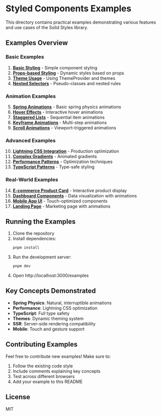 # Styled Components Examples

This directory contains practical examples demonstrating various features and use cases of the Solid Styles library.

## Examples Overview

### Basic Examples

1. **[Basic Styling](./basic-styling.tsx)** - Simple component styling
2. **[Props-based Styling](./props-styling.tsx)** - Dynamic styles based on props
3. **[Theme Usage](./theme-usage.tsx)** - Using ThemeProvider and themes
4. **[Nested Selectors](./nested-selectors.tsx)** - Pseudo-classes and nested rules

### Animation Examples

5. **[Spring Animations](./spring-animations.tsx)** - Basic spring physics animations
6. **[Hover Effects](./hover-effects.tsx)** - Interactive hover animations
7. **[Staggered Lists](./staggered-lists.tsx)** - Sequential item animations
8. **[Keyframe Animations](./keyframe-animations.tsx)** - Multi-step animations
9. **[Scroll Animations](./scroll-animations.tsx)** - Viewport-triggered animations

### Advanced Examples

10. **[Lightning CSS Integration](./lightning-css.tsx)** - Production optimization
11. **[Complex Gradients](./gradient-animations.tsx)** - Animated gradients
12. **[Performance Patterns](./performance-patterns.tsx)** - Optimization techniques
13. **[TypeScript Patterns](./typescript-patterns.tsx)** - Type-safe styling

### Real-World Examples

14. **[E-commerce Product Card](./ecommerce-card.tsx)** - Interactive product display
15. **[Dashboard Components](./dashboard.tsx)** - Data visualization with animations
16. **[Mobile App UI](./mobile-ui.tsx)** - Touch-optimized components
17. **[Landing Page](./landing-page.tsx)** - Marketing page with animations

## Running the Examples

1. Clone the repository
2. Install dependencies:
   ```bash
   pnpm install
   ```
3. Run the development server:
   ```bash
   pnpm dev
   ```
4. Open http://localhost:3000/examples

## Key Concepts Demonstrated

- **Spring Physics**: Natural, interruptible animations
- **Performance**: Lightning CSS optimization
- **TypeScript**: Full type safety
- **Themes**: Dynamic theming system
- **SSR**: Server-side rendering compatibility
- **Mobile**: Touch and gesture support

## Contributing Examples

Feel free to contribute new examples! Make sure to:

1. Follow the existing code style
2. Include comments explaining key concepts
3. Test across different browsers
4. Add your example to this README

## License

MIT 